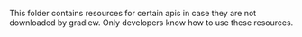 This folder contains resources for certain apis in case they are not downloaded by gradlew. Only developers know how to use these resources.